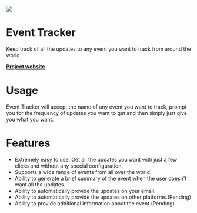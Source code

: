 [![](https://i.imgur.com/2OiHVyRs.jpg)](http://localhost:3001)

Event Tracker
====
Keep track of all the updates to any event you want to track from around the world

[**Project website**](http://localhost:3001)

Usage
====
Event Tracker will accept the name of any event you want to track, prompt you for the frequency of updates you want to get and then simply just give you what you want.

Features
====
* Extremely easy to use. Get all the updates you want with just a few clicks and without any special configuration.
* Supports a wide range of events from all over the world.
* Ability to generate a brief summary of the event when the user doesn't want all the updates.
* Ability to automatically provide the updates on your email.
* Ability to automatically provide the updates on other platforms.(Pending)
* Ability to provide additional information about the event.(Pending)
